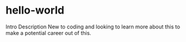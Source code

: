 # hello-world
Intro Description
New to coding and looking to learn more about this to make a potential career out of this.
